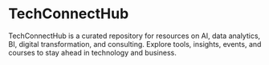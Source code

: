 # TechConnectHub
TechConnectHub is a curated repository for resources on AI, data analytics, BI, digital transformation, and consulting. Explore tools, insights, events, and courses to stay ahead in technology and business. 
